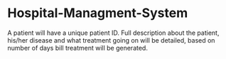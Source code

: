 # Hospital-Managment-System
A patient will have a unique patient ID. Full description about the patient, his/her disease and what treatment going on will be detailed, based on number of days bill treatment will be generated.
